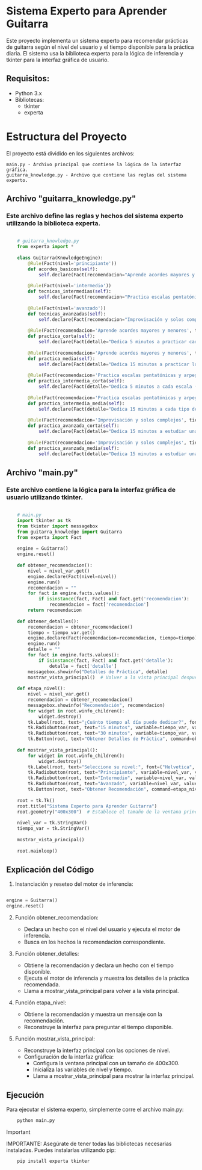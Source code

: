 # Sistema Experto para Aprender Guitarra

Este proyecto implementa un sistema experto para recomendar prácticas de guitarra según el nivel del usuario y el tiempo disponible para la práctica diaria. El sistema usa la biblioteca experta para la lógica de inferencia y tkinter para la interfaz gráfica de usuario.
## Requisitos:

* Python 3.x
* Bibliotecas:
  * tkinter
  * experta

# Estructura del Proyecto

El proyecto está dividido en los siguientes archivos:

    main.py - Archivo principal que contiene la lógica de la interfaz gráfica.
    guitarra_knowledge.py - Archivo que contiene las reglas del sistema experto.

## Archivo "guitarra_knowledge.py"

### Este archivo define las reglas y hechos del sistema experto utilizando la biblioteca experta.


```python

    # guitarra_knowledge.py
    from experta import *
    
    class Guitarra(KnowledgeEngine):
        @Rule(Fact(nivel='principiante'))
        def acordes_basicos(self):
            self.declare(Fact(recomendacion="Aprende acordes mayores y menores"))
    
        @Rule(Fact(nivel='intermedio'))
        def tecnicas_intermedias(self):
            self.declare(Fact(recomendacion="Practica escalas pentatónicas y arpegios"))
    
        @Rule(Fact(nivel='avanzado'))
        def tecnicas_avanzadas(self):
            self.declare(Fact(recomendacion="Improvisación y solos complejos"))
    
        @Rule(Fact(recomendacion='Aprende acordes mayores y menores', tiempo='15 minutos'))
        def practica_corta(self):
            self.declare(Fact(detalle="Dedica 5 minutos a practicar cada acorde (Do, Re, Mi, Fa, Sol, La, Si)"))
    
        @Rule(Fact(recomendacion='Aprende acordes mayores y menores', tiempo='30 minutos'))
        def practica_media(self):
            self.declare(Fact(detalle="Dedica 15 minutos a practicar los acordes y 15 minutos a cambiar entre ellos"))
    
        @Rule(Fact(recomendacion='Practica escalas pentatónicas y arpegios', tiempo='15 minutos'))
        def practica_intermedia_corta(self):
            self.declare(Fact(detalle="Dedica 5 minutos a cada escala (mayor, menor, pentatónica)"))
    
        @Rule(Fact(recomendacion='Practica escalas pentatónicas y arpegios', tiempo='30 minutos'))
        def practica_intermedia_media(self):
            self.declare(Fact(detalle="Dedica 15 minutos a cada tipo de ejercicio (escalas, arpegios)"))
        
        @Rule(Fact(recomendacion='Improvisación y solos complejos', tiempo='15 minutos'))
        def practica_avanzada_corta(self):
            self.declare(Fact(detalle="Dedica 15 minutos a estudiar una técnica avanzada"))
    
        @Rule(Fact(recomendacion='Improvisación y solos complejos', tiempo='30 minutos'))
        def practica_avanzada_media(self):
            self.declare(Fact(detalle="Dedica 15 minutos a estudiar una técnica avanzada y 15 minutos a improvisar sobre una base"))

```
## Archivo "main.py"

### Este archivo contiene la lógica para la interfaz gráfica de usuario utilizando tkinter.

```python

    # main.py
    import tkinter as tk
    from tkinter import messagebox
    from guitarra_knowledge import Guitarra
    from experta import Fact
    
    engine = Guitarra()
    engine.reset()
    
    def obtener_recomendacion():
        nivel = nivel_var.get()
        engine.declare(Fact(nivel=nivel))
        engine.run()
        recomendacion = ""
        for fact in engine.facts.values():
            if isinstance(fact, Fact) and fact.get('recomendacion'):
                recomendacion = fact['recomendacion']
        return recomendacion
    
    def obtener_detalles():
        recomendacion = obtener_recomendacion()
        tiempo = tiempo_var.get()
        engine.declare(Fact(recomendacion=recomendacion, tiempo=tiempo))
        engine.run()
        detalle = ""
        for fact in engine.facts.values():
            if isinstance(fact, Fact) and fact.get('detalle'):
                detalle = fact['detalle']
        messagebox.showinfo("Detalles de Práctica", detalle)
        mostrar_vista_principal()  # Volver a la vista principal después de mostrar el mensaje
    
    def etapa_nivel():
        nivel = nivel_var.get()
        recomendacion = obtener_recomendacion()
        messagebox.showinfo("Recomendación", recomendacion)
        for widget in root.winfo_children():
            widget.destroy()
        tk.Label(root, text="¿Cuánto tiempo al día puede dedicar?", font=("Helvetica", 16)).pack(pady=10)
        tk.Radiobutton(root, text="15 minutos", variable=tiempo_var, value='15 minutos', font=("Helvetica", 14)).pack(anchor="w", padx=20)
        tk.Radiobutton(root, text="30 minutos", variable=tiempo_var, value='30 minutos', font=("Helvetica", 14)).pack(anchor="w", padx=20)
        tk.Button(root, text="Obtener Detalles de Práctica", command=obtener_detalles, font=("Helvetica", 14)).pack(pady=20)
    
    def mostrar_vista_principal():
        for widget in root.winfo_children():
            widget.destroy()
        tk.Label(root, text="Seleccione su nivel:", font=("Helvetica", 16)).pack(pady=10)
        tk.Radiobutton(root, text="Principiante", variable=nivel_var, value='principiante', font=("Helvetica", 14)).pack(anchor="w", padx=20)
        tk.Radiobutton(root, text="Intermedio", variable=nivel_var, value='intermedio', font=("Helvetica", 14)).pack(anchor="w", padx=20)
        tk.Radiobutton(root, text="Avanzado", variable=nivel_var, value='avanzado', font=("Helvetica", 14)).pack(anchor="w", padx=20)
        tk.Button(root, text="Obtener Recomendación", command=etapa_nivel, font=("Helvetica", 14)).pack(pady=20)
    
    root = tk.Tk()
    root.title("Sistema Experto para Aprender Guitarra")
    root.geometry("400x300")  # Establece el tamaño de la ventana principal
    
    nivel_var = tk.StringVar()
    tiempo_var = tk.StringVar()
    
    mostrar_vista_principal()
    
    root.mainloop()
```

## Explicación del Código

1. Instanciación y reseteo del motor de inferencia:


```python

engine = Guitarra()
engine.reset()

```
2. Función obtener_recomendacion:
    * Declara un hecho con el nivel del usuario y ejecuta el motor de inferencia.
    * Busca en los hechos la recomendación correspondiente.

3. Función obtener_detalles:
   * Obtiene la recomendación y declara un hecho con el tiempo disponible.
   * Ejecuta el motor de inferencia y muestra los detalles de la práctica recomendada.
   * Llama a mostrar_vista_principal para volver a la vista principal.

4. Función etapa_nivel:
    * Obtiene la recomendación y muestra un mensaje con la recomendación.
    * Reconstruye la interfaz para preguntar el tiempo disponible.

5. Función mostrar_vista_principal:
    * Reconstruye la interfaz principal con las opciones de nivel.
    * Configuración de la interfaz gráfica:
        - Configura la ventana principal con un tamaño de 400x300.
        - Inicializa las variables de nivel y tiempo.
        - Llama a mostrar_vista_principal para mostrar la interfaz principal.

## Ejecución    

Para ejecutar el sistema experto, simplemente corre el archivo main.py:

```bash
    python main.py

```
> [!IMPORTANT]
> IMPORTANTE:
> Asegúrate de tener todas las bibliotecas necesarias instaladas. Puedes instalarlas utilizando pip:

```bash
    pip install experta tkinter

```

